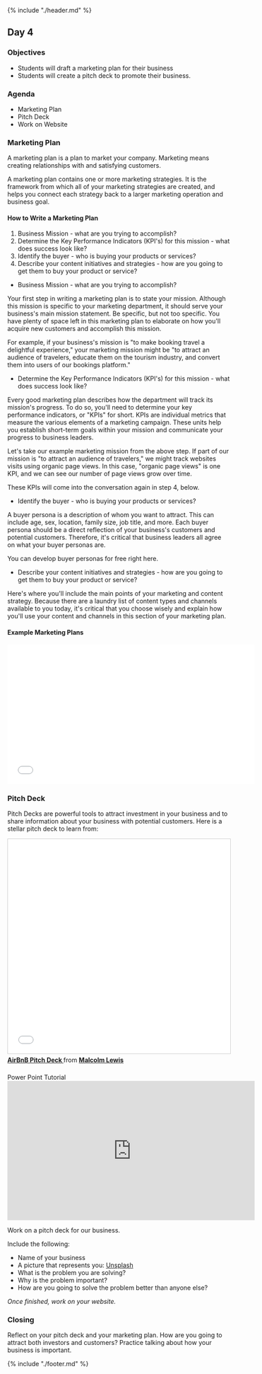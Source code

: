 {% include "./header.md" %}

## Day 4

### Objectives
* Students will draft a marketing plan for their business
* Students will create a pitch deck to promote their business. 

### Agenda
* Marketing Plan
* Pitch Deck
* Work on Website

### Marketing Plan

A marketing plan is a plan to market your company. Marketing means creating relationships with and satisfying customers. 

A marketing plan contains one or more marketing strategies. It is the framework from which all of your marketing strategies are created, and helps you connect each strategy back to a larger marketing operation and business goal.

#### How to Write a Marketing Plan

1. Business Mission - what are you trying to accomplish?
1. Determine the Key Performance Indicators (KPI's) for this mission - what does success look like?
1. Identify the buyer - who is buying your products or services?
1. Describe your content initiatives and strategies - how are you going to get them to buy your product or service?


* Business Mission - what are you trying to accomplish?

Your first step in writing a marketing plan is to state your mission. Although this mission is specific to your marketing department, it should serve your business's main mission statement. Be specific, but not too specific. You have plenty of space left in this marketing plan to elaborate on how you'll acquire new customers and accomplish this mission.

For example, if your business's mission is "to make booking travel a delightful experience," your marketing mission might be "to attract an audience of travelers, educate them on the tourism industry, and convert them into users of our bookings platform."

* Determine the Key Performance Indicators (KPI's) for this mission - what does success look like?

Every good marketing plan describes how the department will track its mission's progress. To do so, you'll need to determine your key performance indicators, or "KPIs" for short. KPIs are individual metrics that measure the various elements of a marketing campaign. These units help you establish short-term goals within your mission and communicate your progress to business leaders.

Let's take our example marketing mission from the above step. If part of our mission is "to attract an audience of travelers," we might track websites visits using organic page views. In this case, "organic page views" is one KPI, and we can see our number of page views grow over time.

These KPIs will come into the conversation again in step 4, below.

* Identify the buyer - who is buying your products or services?

A buyer persona is a description of whom you want to attract. This can include age, sex, location, family size, job title, and more. Each buyer persona should be a direct reflection of your business's customers and potential customers. Therefore, it's critical that business leaders all agree on what your buyer personas are.

You can develop buyer personas for free right here.

* Describe your content initiatives and strategies - how are you going to get them to buy your product or service?

Here's where you'll include the main points of your marketing and content strategy. Because there are a laundry list of content types and channels available to you today, it's critical that you choose wisely and explain how you'll use your content and channels in this section of your marketing plan.

<!-- A content strategy should stipulate:

Which types of content you'll create. These can include blog posts, YouTube videos, infographics, ebooks, and more.
How much of it you'll create. You can describe content volume in daily, weekly, monthly, or even quarterly intervals. It all depends on your workflow and the short-term goals you set for your content.
The goals (and KPIs) you'll use to track each type. KPIs can include organic traffic, social media traffic, email traffic, and referral traffic. Your goals should also include which pages you want to drive that traffic to, such as product pages, blog pages, or landing pages.
The channels on which you'll distribute this content. Some popular channels at your disposal include Facebook, Twitter, LinkedIn, YouTube, Pinterest, and Instagram. 
Any paid advertising that will take place on these channels.-->

<!-- 1. Clearly define your plan's omissions.  

A marketing plan explains what the marketing team is going to focus on. However, it also explains what the marketing team is not going to focus on.

If there are other aspects of your business that you aren't serving in this particular plan, include them in this section. These omissions help to justify your mission, buyer personas, KPIs, and content. You can't please everyone in a single marketing campaign, and if your team isn't on the hook for something, you need to make it known. -->

<!-- 1. Define your marketing budget.

Your content strategy might leverage many free channels and platforms, but there are a number of hidden expenses to a marketing team that need to be accounted for.

Whether it's freelance fees, sponsorships, or a new full-time marketing hire, use these costs to develop a marketing budget and outline each expense in this section of your marketing plan.

1. Identify your competition.

Part of marketing is knowing whom you're marketing against. Research the key players in your industry and consider profiling each one in this section.

Keep in mind not every competitor will pose the same challenges to your business. For example, while one competitor might be ranking highly on search engines for keywords you want your website to rank for, another competitor might have a heavy footprint on a social network where you plan to launch an account.

1. Outline your plan's contributors and their responsibilities.

With your marketing plan fully fleshed out, it's time to explain who's doing what. You don't have to delve too deeply into your employees' day-to-day projects, but it should be known which teams and team leaders are in charge of specific content types, channels, KPIs, and more. -->

#### Example Marketing Plans

<iframe width="560" height="315" src="./SampleMarketingPlan.pdf" frameborder="0" allow="accelerometer; autoplay; encrypted-media; gyroscope; picture-in-picture" allowfullscreen></iframe>


### Pitch Deck

Pitch Decks are powerful tools to attract investment in your business and to share information about your business with potential customers. Here is a stellar pitch deck to learn from:

<iframe src="//www.slideshare.net/slideshow/embed_code/key/4dpBt4w6J5whJZ" width="595" height="485" frameborder="0" marginwidth="0" marginheight="0" scrolling="no" style="border:1px solid #CCC; border-width:1px; margin-bottom:5px; max-width: 100%;" allowfullscreen> </iframe> <div style="margin-bottom:5px"> <strong> <a href="//www.slideshare.net/PitchDeckCoach/airbnb-first-pitch-deck-editable" title="AirBnB Pitch Deck " target="_blank">AirBnB Pitch Deck </a> </strong> from <strong><a href="https://www.slideshare.net/PitchDeckCoach" target="_blank">Malcolm Lewis</a></strong></div>

<br>
Power Point Tutorial
<br>
<iframe width="560" height="315" src="https://www.youtube.com/embed/lrFVjiIj-E0" frameborder="0" allow="accelerometer; autoplay; encrypted-media; gyroscope; picture-in-picture" allowfullscreen></iframe>

Work on a pitch deck for our business. 

Include the following:
* Name of your business
* A picture that represents you: [Unsplash](https://unsplash.com/)
* What is the problem you are solving?
* Why is the problem important?
* How are you going to solve the problem better than anyone else?

*Once finished, work on your website.*

### Closing

Reflect on your pitch deck and your marketing plan. How are you going to attract both investors and customers? Practice talking about how your business is important.

{% include "./footer.md" %}
